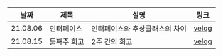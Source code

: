 | 날짜 | 제목  | 설명              | 링크     |
| ---- | ----- | ----------------- | -------- |
|21.08.06|인터페이스|인터페이스와 추상클래스의 차이|[velog](https://velog.io/@eonju/Day-5)|
|21.08.15|둘째주 회고|2주 간의 회고|[velog](https://velog.io/@eonju/%EB%91%98%EC%A7%B8%EC%A3%BC%EC%9D%98-%ED%9A%8C%EA%B3%A0)|
